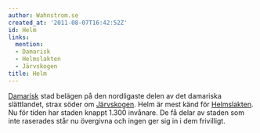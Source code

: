 ```yaml
---
author: Wahnstrom.se
created_at: '2011-08-07T16:42:52Z'
id: Helm
links:
  mention:
  - Damarisk
  - Helmslakten
  - Järvskogen
title: Helm
---
```


[Damarisk] stad belägen på den nordligaste delen av det damariska slättlandet, strax söder om
[Järvskogen]. Helm är mest känd för [Helmslakten]. Nu för tiden har staden knappt 1.300 invånare. De
få delar av staden som inte raserades står nu övergivna och ingen ger sig in i dem frivilligt.

  [Damarisk]: Damarisk
  [Järvskogen]: Järvskogen
  [Helmslakten]: Helmslakten